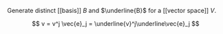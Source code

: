 Generate distinct [[basis]] $B$ and $\underline{B}$ for a [[vector space]] $V$. 

$$
v = v^j \vec{e}_j = \underline{v}^j\underline\vec{e}_j
$$
